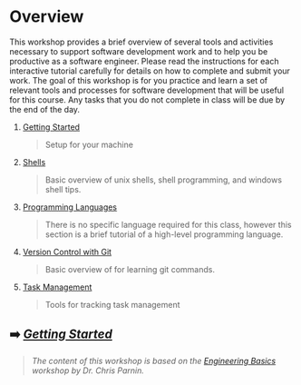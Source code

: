 # Overview

This workshop provides a brief overview of several tools and activities necessary to support software development work and to help you be productive as a software engineer. Please read the instructions for each interactive tutorial carefully for details on how to complete and submit your work. The goal of this workshop is for you practice and learn a set of relevant tools and processes for software development that will be useful for this course. Any tasks that you do not complete in class will be due by the end of the day.

1. [Getting Started](Setup.md)
    > Setup for your machine
2. [Shells](Shells.md)
    > Basic overview of unix shells, shell programming, and windows shell tips.
3. [Programming Languages](Programming.md)
    > There is no specific language required for this class, however this section is a brief tutorial of a high-level programming language.
4. [Version Control with Git](Git.md)
    > Basic overview of for learning git commands.
5. [Task Management](Tasks.md)
    > Tools for tracking task management

## ➡️ [**_Getting Started_**](Setup.md)

> _The content of this workshop is based on the [Engineering Basics](https://github.com/chrisparnin/EngineeringBasics) workshop by Dr. Chris Parnin._